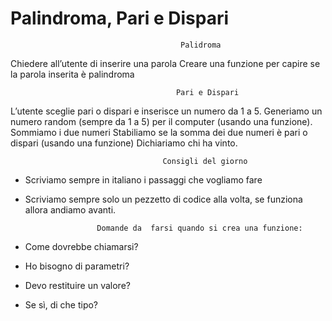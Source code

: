 Palindroma, Pari e Dispari
===
                                          Palidroma
Chiedere all’utente di inserire una parola
Creare una funzione per capire se la parola inserita è palindroma

                                         Pari e Dispari
L’utente sceglie pari o dispari e inserisce un numero da 1 a 5.
Generiamo un numero random (sempre da 1 a 5) per il computer (usando una funzione).
Sommiamo i due numeri
Stabiliamo se la somma dei due numeri è pari o dispari (usando una funzione)
Dichiariamo chi ha vinto.

                                      Consigli del giorno
- Scriviamo sempre in italiano i passaggi che vogliamo fare
- Scriviamo sempre solo un pezzetto di codice alla volta, se funziona allora andiamo avanti.

                      Domande da  farsi quando si crea una funzione:

- Come dovrebbe chiamarsi?
- Ho bisogno di parametri?
- Devo restituire un valore?
- Se sì, di che tipo?